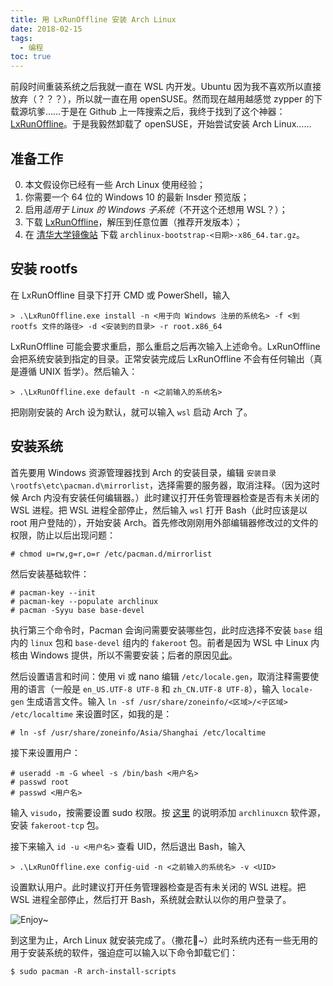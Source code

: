 ```yaml
---
title: 用 LxRunOffline 安装 Arch Linux
date: 2018-02-15
tags:
  - 编程
toc: true
---
```


前段时间重装系统之后我就一直在 WSL 内开发。Ubuntu 因为我不喜欢所以直接放弃（？？？），所以就一直在用 openSUSE。然而现在越用越感觉 zypper 的下载源坑爹……于是在 Github 上一阵搜索之后，我终于找到了这个神器：[LxRunOffline](https://github.com/DDoSolitary/LxRunOffline)。于是我毅然卸载了 openSUSE，开始尝试安装 Arch Linux……

<!-- more -->

## 准备工作

0. 本文假设你已经有一些 Arch Linux 使用经验；
1. 你需要一个 64 位的 Windows 10 的最新 Insder 预览版；
2. 启用*适用于 Linux 的 Windows 子系统*（不开这个还想用 WSL？）；
3. 下载 [LxRunOffline](https://github.com/DDoSolitary/LxRunOffline)，解压到任意位置（推荐开发版本）；
4. 在 [清华大学镜像站](https://mirrors.tuna.tsinghua.edu.cn/archlinux/iso/latest/) 下载 `archlinux-bootstrap-<日期>-x86_64.tar.gz`。

## 安装 rootfs

在 LxRunOffline 目录下打开 CMD 或 PowerShell，输入

```shell
> .\LxRunOffline.exe install -n <用于向 Windows 注册的系统名> -f <到 rootfs 文件的路径> -d <安装到的目录> -r root.x86_64
```

LxRunOffline 可能会要求重启，那么重启之后再次输入上述命令。LxRunOffline 会把系统安装到指定的目录。正常安装完成后 LxRunOffline 不会有任何输出（真是遵循 UNIX 哲学）。然后输入：

```shell
> .\LxRunOffline.exe default -n <之前输入的系统名>
```

把刚刚安装的 Arch 设为默认，就可以输入 `wsl` 启动 Arch 了。

## 安装系统

首先要用 Windows 资源管理器找到 Arch 的安装目录，编辑 `安装目录\rootfs\etc\pacman.d\mirrorlist`，选择需要的服务器，取消注释。（因为这时候 Arch 内没有安装任何编辑器。）此时建议打开任务管理器检查是否有未关闭的 WSL 进程。把 WSL 进程全部停止，然后输入 `wsl` 打开 Bash（此时应该是以 root 用户登陆的），开始安装 Arch。首先修改刚刚用外部编辑器修改过的文件的权限，防止以后出现问题：

```shell
# chmod u=rw,g=r,o=r /etc/pacman.d/mirrorlist
```

然后安装基础软件：

```shell
# pacman-key --init
# pacman-key --populate archlinux
# pacman -Syyu base base-devel
```

执行第三个命令时，Pacman 会询问需要安装哪些包，此时应选择不安装 `base` 组内的 `linux` 包和 `base-devel` 组内的 `fakeroot` 包。前者是因为 WSL 中 Linux 内核由 Windows 提供，所以不需要安装；后者的原因见[此](https://github.com/Microsoft/BashOnWindows/issues/2465)。

然后设置语言和时间：使用 vi 或 nano 编辑 `/etc/locale.gen`，取消注释需要使用的语言（一般是 `en_US.UTF-8 UTF-8` 和 `zh_CN.UTF-8 UTF-8`），输入 `locale-gen` 生成语言文件。输入 `ln -sf /usr/share/zoneinfo/<区域>/<子区域> /etc/localtime` 来设置时区，如我的是：

```shell
# ln -sf /usr/share/zoneinfo/Asia/Shanghai /etc/localtime
```

接下来设置用户：

```shell
# useradd -m -G wheel -s /bin/bash <用户名>
# passwd root
# passwd <用户名>
```

输入 `visudo`，按需要设置 sudo 权限。按 [这里](https://www.archlinuxcn.org/archlinux-cn-repo-and-mirror/) 的说明添加 `archlinuxcn` 软件源，安装 `fakeroot-tcp` 包。

接下来输入 `id -u <用户名>` 查看 UID，然后退出 Bash，输入

```shell
> .\LxRunOffline.exe config-uid -n <之前输入的系统名> -v <UID>
```

设置默认用户。此时建议打开任务管理器检查是否有未关闭的 WSL 进程。把 WSL 进程全部停止，然后打开 Bash，系统就会默认以你的用户登录了。

![Enjoy~](finish.png)

到这里为止，Arch Linux 就安装完成了。（撒花🎉~）此时系统内还有一些无用的用于安装系统的软件，强迫症可以输入以下命令卸载它们：

```shell
$ sudo pacman -R arch-install-scripts
```
